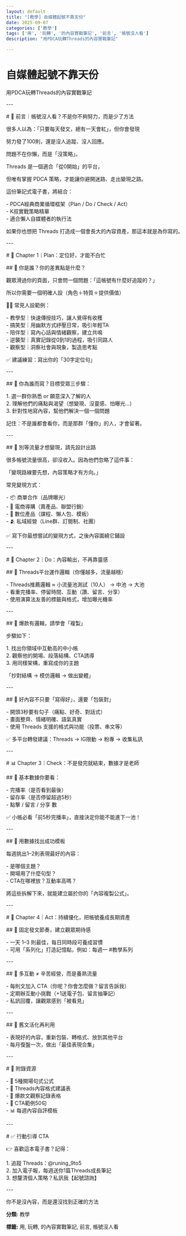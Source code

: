 ```yaml
---
layout: default
title: "[教學] 自媒體起號不靠天份"
date: 2025-09-07
categories: ['教學']
tags: ['用', '玩轉', '的內容實戰筆記', '前言', '帳號沒人看']
description: "用PDCA玩轉Threads的內容實戰筆記"

---
```


<div class="card-section">
    <h1>自媒體起號不靠天份</h1>
    <p> 用PDCA玩轉Threads的內容實戰筆記</p>
<p>---</p>
<p># 🧩 前言｜帳號沒人看？不是你不夠努力，而是少了方法</p>
<p>很多人以為：「只要每天發文，總有一天會紅」，但你會發現</p>
<p>努力發了100則，還是沒人追蹤、沒人回應。</p>
<p>問題不在你懶，而是「沒策略」。</p>
<p>Threads 是一個適合「從0開始」的平台，</p>
<p>但唯有掌握 PDCA 策略，才能讓你避開迷路、走出變現之路。</p>
<p>這份筆記式電子書，將結合：</p>
<p>- PDCA經典商業循環框架（Plan / Do / Check / Act）<br>- K叔實戰策略精華<br>- 適合懶人自媒體者的執行法</p>
<p>如果你也想把 Threads 打造成一個會長大的內容資產，那這本就是為你寫的。</p>
<p>---</p>
<p># 📍 Chapter 1｜Plan：定位好，才能不白忙</p>
<p>## 🔸 你是誰？你的差異點是什麼？</p>
<p>觀眾滑過你的頁面，只會問一個問題：「這帳號有什麼好追蹤的？」</p>
<p>所以你需要一個明確人設（角色＋特質＋提供價值）</p>
<p>🧑‍🎤 常見人設範例：</p>
<p>- 教學型｜快速傳授技巧，讓人覺得有收穫<br>- 搞笑型｜用幽默方式紓壓日常，吸引年輕TA<br>- 陪伴型｜寫內心話與情緒觀察，建立共鳴<br>- 逆襲型｜真實記錄從0到1的過程，吸引同路人<br>- 觀察型｜洞察社會與現象，製造思考點</p>
<p>✅ 建議練習：寫出你的「30字定位句」</p>
<p>---</p>
<p>## 🔸 你為誰而寫？目標受眾三步驟：</p>
<p>1. 選一群你熟悉 or 願意深入了解的人<br>2. 理解他們的痛點與渴望（想變現、沒靈感、怕曝光…）<br>3. 針對性地寫內容，幫他們解決一個一個問題</p>
<p>記住：不是誰都會看你，而是那群「懂你」的人，才會留著。</p>
<p>---</p>
<p>## 🔸 別等流量才想變現，請先設計出路</p>
<p>很多帳號流量很高，卻沒收入。因為他們忽略了這件事：</p>
<p>「變現路線要先想，內容策略才有方向。」</p>
<p>常見變現方式：</p>
<p>- 📦 商單合作（品牌曝光）<br>- 🛒 電商導購（賣產品、聯盟行銷）<br>- 🧠 數位產品（課程、懶人包、模板）<br>- 🫂 私域經營（Line群、訂閱制、社團）</p>
<p>✅ 寫下你最想嘗試的變現方式，之後內容圍繞它鋪設</p>
<p>---</p>
<p># 🚀 Chapter 2｜Do：內容輸出，不再靠靈感</p>
<p>## 🔸 Threads平台運作邏輯（你懂越多，流量越穩）</p>
<p>- Threads推薦邏輯 ≈ 小流量池測試（10人） → 中池 → 大池<br>- 看重完播率、停留時間、互動（讚、留言、分享）<br>- 使用演算法友善的標籤與格式，增加曝光機率</p>
<p>---</p>
<p>## 🔸 爆款有邏輯，請學會「複製」</p>
<p>步驟如下：</p>
<p>1. 找出你領域中互動高的中小帳<br>2. 觀察他的開場、段落結構、CTA誘導<br>3. 用同樣架構，重寫成你的主題</p>
<p>「抄對結構 → 模仿邏輯 → 做出變體」</p>
<p>---</p>
<p>## 🔸 好內容不只要「寫得好」，還要「包裝對」</p>
<p>- 開頭3秒要有勾子（痛點、好奇、對話式）<br>- 畫面整齊、情緒明確、語氣真實<br>- 使用 Threads 支援的格式與功能（投票、串文等）</p>
<p>✅ 多平台轉發建議：Threads → IG限動 → 粉專 → 收集私訊</p>
<p>---</p>
<p># 📊 Chapter 3｜Check：不是發完就結束，數據才是老師</p>
<p>## 🔸 基本數據你要看：</p>
<p>- 完播率（是否看到最後）<br>- 留存率（是否停留超過5秒）<br>- 點擊 / 留言 / 分享 數</p>
<p>✅ 小帳必看「前5秒完播率」，直接決定你能不能進下一池！</p>
<p>---</p>
<p>## 🔸 用數據找出成功模板</p>
<p>每週挑出1–2則表現最好的內容：</p>
<p>- 是哪個主題？<br>- 開場用了什麼句型？<br>- CTA在哪裡放？互動率高嗎？</p>
<p>將這些拆解下來，就能建立屬於你的「內容複製公式」。</p>
<p>---</p>
<p># 🔁 Chapter 4｜Act：持續優化，把帳號養成長期資產</p>
<p>## 🔸 固定發文節奏，建立觀眾期待感</p>
<p>- 一天 1–3 則最佳，每日同時段可養成習慣<br>- 可用「系列化」打造記憶點，例如：每週一 #教學系列</p>
<p>---</p>
<p>## 🔸 多互動 ≠ 辛苦經營，而是養熟流量</p>
<p>- 每則文加入 CTA（你呢？你會怎麼做？留言告訴我）<br>- 定期辦互動小挑戰（+1送電子包、留言抽筆記）<br>- 私訊回覆，讓觀眾感到「被看見」</p>
<p>---</p>
<p>## 🔸 舊文活化再利用</p>
<p>- 表現好的內容，重新包裝、轉格式、放到其他平台<br>- 每月復盤一次，做出「最佳表現合集」</p>
<p>---</p>
<p># 🎁 附錄資源</p>
<p>- 🔖 5種開場句式公式<br>- 🧰 Threads內容格式建議表<br>- 📓 爆款文觀察記錄表格<br>- 📎 CTA範例50句<br>- 📊 每週內容自評模板</p>
<p>---</p>
<p># ✅ 行動引導 CTA</p>
<p>👉 喜歡這本電子書？記得：</p>
<p>1. 追蹤 Threads：@runing_9to5<br>2. 加入電子報，每週送你1篇Threads成長筆記<br>3. 想釐清個人策略？私訊我【起號諮詢】</p>
<p>---</p>
<p>你不是沒內容，而是還沒找到正確的方法<br>        </p>
</div>    
<div class="card-section">
    <p><strong>分類:</strong> 教學</p>
    <p><strong>標籤:</strong> 用, 玩轉, 的內容實戰筆記, 前言, 帳號沒人看</p>
</div>
